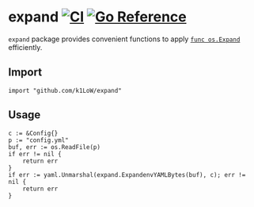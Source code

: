 # expand [![CI](https://github.com/k1LoW/expand/actions/workflows/ci.yml/badge.svg)](https://github.com/k1LoW/expand/actions/workflows/ci.yml) [![Go Reference](https://pkg.go.dev/badge/github.com/k1LoW/expand.svg)](https://pkg.go.dev/github.com/k1LoW/expand)

`expand` package provides convenient functions to apply [`func os.Expand`](https://pkg.go.dev/os#Expand) efficiently.

## Import

``` golang
import "github.com/k1LoW/expand"
```

## Usage

``` golang
c := &Config{}
p := "config.yml"
buf, err := os.ReadFile(p)
if err != nil {
    return err
}
if err := yaml.Unmarshal(expand.ExpandenvYAMLBytes(buf), c); err != nil {
    return err
}
```
